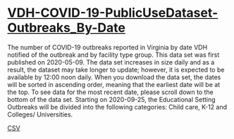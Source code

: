 # [VDH-COVID-19-PublicUseDataset-Outbreaks_By-Date](https://data.virginia.gov/Government/VDH-COVID-19-PublicUseDataset-Outbreaks_By-Date/qddp-x2uu)  

The number of COVID-19 outbreaks reported in Virginia by date VDH notified of the outbreak and by facility type group. This data set was first published on 2020-05-09. The data set increases in size daily and as a result, the dataset may take longer to update; however, it is expected to be available by 12:00 noon daily. When you download the data set, the dates will be sorted in ascending order, meaning that the earliest date will be at the top. To see data for the most recent date, please scroll down to the bottom of the data set. Starting on 2020-09-25, the Educational Setting Outbreaks will be divided into the following categories: Child care, K-12 and Colleges/ Universities.

[CSV](https://data.virginia.gov/api/views/qddp-x2uu/rows.csv?accessType=DOWNLOAD)  